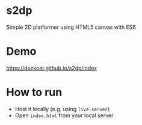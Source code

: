 # s2dp
Simple 2D platformer using HTML5 canvas with ES6

# Demo
https://dezkoat.github.io/s2dp/index

# How to run
- Host it locally (e.g. using `live-server`)
- Open `index.html` from your local server
